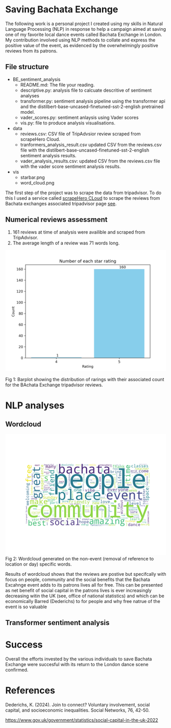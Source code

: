    # Saving Bachata Exchange

The following work is a personal project I created using my skills in Natural Language Processing (NLP) in  response to help a campaign aimed at saving one of my favorite local dance events called Bachata Exchange in London. My contribution involved using NLP methods to collate and express the positive value of the event, as evidenced by the overwhelmingly positive reviews from its patrons.

## File structure

- BE_sentiment_analysis
   - README.md: The file your reading.
   - descriptive.py: analysis file to calcuate descritive of sentiment analyses
   - transformer.py: sentiment analysis pipeline using the transformer api and the distilbert-base-uncased-finetuned-sst-2-english pretrained model.
   - vader_scores.py: sentiment anlaysis using Vader scores
   - vis.py: file to produce analysis visualisations.
- data
   - reviews.csv: CSV file of TripAdvsior review scraped from scrapeHero Cloud.
   - tranformers_analysis_result.csv updated CSV from the reviews.csv file with the distilbert-base-uncased-finetuned-sst-2-english sentiment analysis results.
   - vader_analysis_results.csv: updated CSV from the reviews.csv file with the vader score sentiment analysis results.
- vis
   - starbar.png 
   - word_cloud.png  

The first step of the project was to scrape the data from tripadvisor. To do this I used a service called [scrapeHero CLoud](https://cloud.scrapehero.com/crawlers) to scrape the reviews from Bachata exchanges associated tripadvisor page [see](https://www.tripadvisor.co.uk/Attraction_Review-g186338-d26663269-Reviews-Bachata_Exchange-London_England.html).

## Numerical reviews assessment

1. 161 reviews at time of analysis were availible and scraped from TripAdvisor.
2. The average length of a review was 71 words long.

![starbar](vis/starbar.png)

Fig 1: Barplot showing the distribution of rarings with their associated count for the BAchata Exchange tripadvisor reviews.


# NLP analyses

## Wordcloud
![wordcloud](vis/word_cloud.png)
Fig 2: Wordcloud generated on the non-event (removal of reference to location or day) specific words.

Results of wordcloud shows that the reviews are postive but specifcally with focus on people, community and the social benefits that the Bachata Excahnge event adds to its patrons lives all for free. This can be presented as net benefit of social capital in the patrons lives is ever increasingly decreasing witin the UK (see, office of national statistics) and which can be economically Barred (Dederichs) to for people and why free natrue of the event is so valuable

## Transformer sentiment analysis

# Success
Overall the efforts invested by the various individuals to save Bachata Exchange were succesful with its return to the London dance scene confirmed.

# References
Dederichs, K. (2024). Join to connect? Voluntary involvement, social capital, and socioeconomic inequalities. Social Networks, 76, 42-50.

https://www.gov.uk/government/statistics/social-capital-in-the-uk-2022